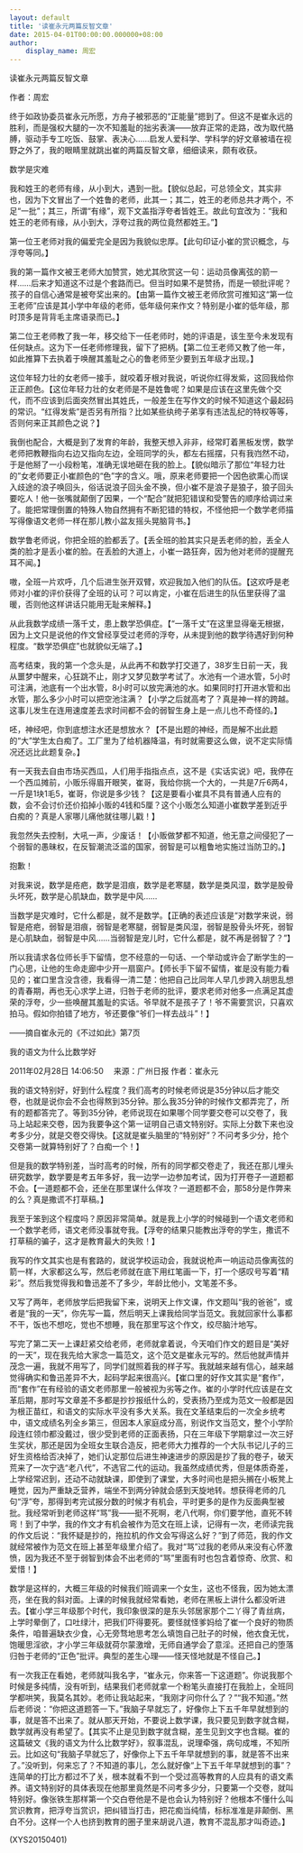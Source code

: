 ```yaml
---
layout: default
title: '读崔永元两篇反智文章'
date: 2015-04-01T00:00:00.000000+08:00
author:
    display_name: 周宏
---
```


读崔永元两篇反智文章

作者：周宏

终于如政协委员崔永元所愿，方舟子被邪恶的“正能量”摁到了。但这不是崔永远的胜利，而是强权大腿的一次不知羞耻的拙劣表演——放弃正常的走路，改为取代胳膊，驱动手专工吃饭、鼓掌、表决心……启发人爱科学、学科学的好文章被墙在视野之外了，我的眼睛里就跳出崔的两篇反智文章，细细读来，颇有收获。

数学是灾难

我和姓王的老师有缘，从小到大，遇到一批。【貌似总起，可总领全文，其实非也，因为下文冒出了一个姓鲁的老师，此其一；其二，姓王的老师总共才两个，不足“一批”；其三，所谓“有缘”，观下文盖指浮夸者皆姓王。故此句宜改为：“我和姓王的老师有缘，从小到大，浮夸过我的两位竟然都姓王。”】

第一位王老师对我的偏爱完全是因为我貌似忠厚。【此句印证小崔的赏识概念，与浮夸等同。】

我的第一篇作文被王老师大加赞赏，她尤其欣赏这一句：运动员像离弦的箭一样……后来才知道这不过是个套路而已。但当时如果不是赞扬，而是一顿批评呢？孩子的自信心通常是被夸奖出来的。【由第一篇作文被王老师欣赏可推知这“第一位王老师”应该是其小学中年级的老师，低年级何来作文？特别是小崔的低年级，那时顶多是背背毛主席语录而已。】

第二位王老师教了我一年，移交给下一任老师时，她的评语是，该生至今未发现有任何缺点。这为下一任老师修理我，留下了把柄。【第二位王老师又教了他一年，如此推算下去执着于唤醒其羞耻之心的鲁老师至少要到五年级才出现。】

这位年轻力壮的女老师一接手，就咬着牙根对我说，听说你红得发紫，这回我给你正正颜色。【这位年轻力壮的女老师是不是姓鲁呢？如果是应该在这里先做个交代，而不应该到后面突然冒出其姓氏，一般差生在写作文的时候不知道这个最起码的常识。“红得发紫”是否另有所指？比如某些纨绔子弟享有违法乱纪的特权等等，否则何来正其颜色之说？】

我倒也配合，大概是到了发育的年龄，我整天想入非非，经常盯着黑板发愣，数学老师把教鞭指向右边又指向左边，全班同学的头，都左右摇摆，只有我岿然不动，于是他掰了一小段粉笔，准确无误地砸在我的脸上。【貌似暗示了那位“年轻力壮的”女老师要正小崔颜色的“色”字的含义。哦，原来老师要把一个因色欲熏心而误入歧途的浪子唤回头，俗话说浪子回头金不换，但小崔不是浪子是狼子，狼子回头要吃人！他一张嘴就颠倒了因果，一个“配合”就把犯错误和受警告的顺序给调过来了。能把常理倒置的特殊人物自然拥有不断犯错的特权，不怪他把一个数学老师描写得像语文老师一样在那儿教小盆友摇头晃脑背书。】

数学鲁老师说，你把全班的脸都丢了。【丢全班的脸其实只是丢老师的脸，丢全人类的脸才是丢小崔的脸。在丢脸的大道上，小崔一路狂奔，因为他对老师的提醒充耳不闻。】

嗷，全班一片欢呼，几个后进生张开双臂，欢迎我加入他们的队伍。【这欢呼是老师对小崔的评价获得了全班的认可？可以肯定，小崔在后进生的队伍里获得了温暖，否则他这样讲话只能用无耻来解释。】

从此我数学成绩一落千丈，患上数学恐俱症。【“一落千丈”在这里显得毫无根据，因为上文只是说他的作文曾经享受过老师的浮夸，从未提到他的数学待遇好到何种程度。“数学恐俱症”也就貌似无端了。】

高考结束，我的第一个念头是，从此再不和数学打交道了，38岁生日前一天，我从噩梦中醒来，心狂跳不止，刚才又梦见数学考试了。水池有一个进水管，5小时可注满，池底有一个出水管，8小时可以放完满池的水。如果同时打开进水管和出水管，那么多少小时可以把空池注满？【小学之后就高考了？真是神一样的跨越。这事儿发生在连用速度差去求时间都不会的弱智生身上是一点儿也不奇怪的。】

呸，神经吧，你到底想注水还是想放水？【不是出题的神经，而是解不出此题的“大”学生太白痴了。工厂里为了给机器降温，有时就需要这么做，说不定实际情况还远比此题复杂。】

有一天我去自由市场买西瓜，人们用手指指点点，这不是《实话实说》吧，我停在一个西瓜摊前，小贩乐得眉开眼笑，崔哥，我给你挑一个大的，一共是7斤6两4，一斤是1块1毛5，崔哥，你说是多少钱？【这是要看小崔具不具有普通人应有的数，会不会讨价还价掐掉小贩的4钱和5厘？这个小贩怎么知道小崔数学差到近乎白痴的？真是人家哪儿痛他就往哪儿戳！】

我忽然失去控制，大吼一声，少废话！【小贩做梦都不知道，他无意之间侵犯了一个弱智的愚昧权，在反智潮流泛滥的国家，弱智是可以粗鲁地实施过当防卫的。】

抱歉！

对我来说，数学是疮疤，数学是泪痕，数学是老寒腿，数学是类风湿，数学是股骨头坏死，数学是心肌缺血，数学是中风……

当数学是灾难时，它什么都是，就不是数学。【正确的表述应该是“对数学来说，弱智是疮疤，弱智是泪痕，弱智是老寒腿，弱智是类风湿，弱智是股骨头坏死，弱智是心肌缺血，弱智是中风……当弱智是宠儿时，它什么都是，就不再是弱智了？”】

所以我请求各位师长手下留情，您不经意的一句话、一个举动或许会了断学生的一门心思，让他的生命走廊中少开一扇窗户。【师长手下留不留情，崔是没有能力看见的；崔口里含没含德，我看得一清二楚：他把自己比同年人早几步跨入胡思乱想的青春期，再也无心求学上进，归咎于老师的批评，要求老师对他多一点满足其虚荣的浮夸，少一些唤醒其羞耻的实话。爷早就不是孩子了！爷不需要赏识，只喜欢拍马。假如你拍错了地方，爷还要像“爷们一样去战斗”！】

——摘自崔永元的《不过如此》第7页

我的语文为什么比数学好

2011年02月28日 14:06:50 　来源：广州日报  作者：崔永元

我的语文特别好，好到什么程度？我们高考的时候老师说是35分钟以后才能交卷，也就是说你会不会也得熬到35分钟。那么我35分钟的时候作文都弄完了，所有的题都答完了。等到35分钟，老师说现在如果哪个同学要交卷可以交卷了，我马上站起来交卷，因为我要争这个第一证明自己语文特别好。实际上分数下来也没考多少分，就是交卷交得快。【这就是崔头脑里的“特别好”？不问考多少分，抢个交卷第一就算特别好了？白痴一个！】

但是我的数学特别差，当时高考的时候，所有的同学都交卷走了，我还在那儿埋头研究数学，数学要是考五年多好，我一边学一边参加考试，因为打开卷子一道题都不会。【一道题都不会，还坐在那里谋什么佯攻？一道题都不会，那58分是作弊来的么？真是撒谎不打草稿。】

我至于笨到这个程度吗？原因非常简单。就是我上小学的时候碰到一个语文老师和一个数学老师，语文老师没事就夸我。【浮夸的结果只能教出浮夸的学生，撒谎不打草稿的骗子，这才是教育最大的失败！】

我写的作文其实也是有套路的，就说学校运动会，我就说枪声一响运动员像离弦的箭一样，大家都这么写，然后老师就在底下用红笔画一下，打一个感叹号写着“精彩”。然后我觉得我和鲁迅差不了多少，年龄比他小，文笔差不多。

又写了两年，老师放学后把我留下来，说明天上作文课，作文题叫“我的爸爸”，或者是“我的一天”，你先写一篇，然后明天上课我给同学当范文。我就回家什么事都不干，饭也不想吃，觉也不想睡，我在那里写这个作文，绞尽脑汁地写。

写完了第二天一上课赶紧交给老师，老师就拿着说，今天咱们作文的题目是“美好的一天”，现在我先给大家念一篇范文，这个范文是崔永元写的。然后他就声情并茂念一遍，我就不用写了，同学们就照着我的样子写。我就越来越有信心，越来越觉得确实和鲁迅差异不大，起码学起来很高兴。【崔口里的好作文其实是“套作”，而“套作”在有经验的语文老师那里一般被视为劣等之作。崔的小学时代应该是在文革后期，那时写文章差不多都是抄抄报纸什么的，受表扬乃至成为范文一般都是因为根正苗红，和语文的实际水平没有多大关系。我在文革结束后的一次全乡统考中，语文成绩名列全乡第三，但因本人家庭成分高，别说作文当范文，整个小学阶段连红领巾都没戴过，很少受到老师的正面表扬，只在三年级下学期拿过一次三好生奖状，那还是因为全班女生联合造反，把老师大力推荐的一个大队书记儿子的三好生资格给否决掉了，她们认定那位后进生神速进步的原因是抄了我的卷子，破天荒来了一次宁选“老八代”，不选官二代的运动。我虽然成绩优秀，但是体质奇差，上学经常迟到，还动不动就缺课，即使到了课堂，大多时间也是把头搁在小板凳上睡觉，因为严重缺乏营养，端坐不到两分钟就会感到天旋地转。想获得老师的几句“浮”夸，那得到考完试报分数的时候才有机会，平时更多的是作为反面典型被批。我经常听到老师这样“骂”我——挺不死啊，老八代啊，你们要学他，直死不转弯！到了中学，我的作文才有机会被作为范文在班上读，记得有一次，老师读完我的作文后说：“我怀疑是抄的，拖拉机的作文会写得这么好？”到了师范，我的作文就经常被作为范文在班上甚至年级里介绍了。我对“骂”过我的老师从来没有心怀激愤，因为我还不至于弱智到体会不出老师的“骂”里面有时也包含着惊奇、欣赏、和爱惜！】

数学是这样的，大概三年级的时候我们班调来一个女生，这也不怪我，因为她太漂亮，坐在我的斜对面。上课的时候我就经常看她，老师在黑板上讲什么都没听进去。【崔小学三年级那个时代，我印象很深的是东头邻居家那个二丫得了青丝病，上学时晕倒了，口吐绿汁，把我们吓得要死。要怪就怪爹妈给了崔一个良好的物质条件，咱普遍缺衣少食，心无旁骛地思考怎么填饱自己肚子的时候，他衣食无忧，饱暖思淫欲，才小学三年级就荷尔蒙激增，无师自通学会了意淫。还把自己的堕落归咎于老师的“正色”批评。典型的差生心理——怪天怪地就是不怪自己。】

有一次我正在看她，老师就叫我名字，“崔永元，你来答一下这道题”。你说我那个时候是多纯情，没有听到，结果我们老师就拿一个粉笔头直接打在我脸上，全班同学都哄笑，我莫名其妙。老师让我站起来，“我刚才问你什么了？”“我不知道。”然后老师说：“你把这道题答一下。”我脑子早就忘了，好像你上下五千年早就想到的事，就是答不出来了。就从那天开始，不要说上数学课，我只要见到数字就含糊，数学就再没有希望了。【其实不止是见到数字就含糊，差生见到文字也含糊。崔的这篇破文《我的语文为什么比数学好》，叙事混乱，说理牵强，病句成堆，不知所云。比如这句“我脑子早就忘了，好像你上下五千年早就想到的事，就是答不出来了。”没听到，何来忘了？不知道的事儿，怎么就好像“上下五千年早就想到的事”？连简单的打比方都过不了关，根本就看不到一个受过高等教育的人应具有的语文素养。语文特别好的具体表现在他那里竟然是不问考多少分，只要第一个交卷，就叫特别好。像张铁生那样第一个交白卷他是不是也会认为特别好？他根本不懂什么叫赏识教育，把浮夸当赏识，把纠错当打击，把花痴当纯情，标标准准是非颠倒、黑白不分。这样一个人也挤到教育的圈子里来胡说八道，教育不混乱那才叫奇迹。】

(XYS20150401)

